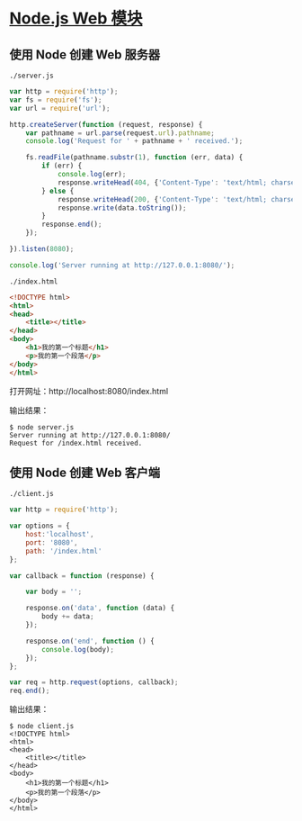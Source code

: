 # [Node.js Web 模块](http://www.runoob.com/nodejs/nodejs-web-module.html)

## 使用 Node 创建 Web 服务器

`./server.js`
```javascript
var http = require('http');
var fs = require('fs');
var url = require('url');

http.createServer(function (request, response) {
    var pathname = url.parse(request.url).pathname;
    console.log('Request for ' + pathname + ' received.');

    fs.readFile(pathname.substr(1), function (err, data) {
        if (err) {
            console.log(err);
            response.writeHead(404, {'Content-Type': 'text/html; charset=utf8'});
        } else {
            response.writeHead(200, {'Content-Type': 'text/html; charset=utf8'});
            response.write(data.toString());
        }
        response.end();
    });

}).listen(8080);

console.log('Server running at http://127.0.0.1:8080/');
```

`./index.html`
```html
<!DOCTYPE html>
<html>
<head>
    <title></title>
</head>
<body>
    <h1>我的第一个标题</h1>
    <p>我的第一个段落</p>
</body>
</html>
```

打开网址：http://localhost:8080/index.html

输出结果：
```
$ node server.js
Server running at http://127.0.0.1:8080/
Request for /index.html received.
```

## 使用 Node 创建 Web 客户端

`./client.js`
```javascript
var http = require('http');

var options = {
    host:'localhost',
    port: '8080',
    path: '/index.html'
};

var callback = function (response) {

    var body = '';

    response.on('data', function (data) {
        body += data;
    });

    response.on('end', function () {
        console.log(body);
    });
};

var req = http.request(options, callback);
req.end();
```

输出结果：
```
$ node client.js
<!DOCTYPE html>
<html>
<head>
    <title></title>
</head>
<body>
    <h1>我的第一个标题</h1>
    <p>我的第一个段落</p>
</body>
</html>
```